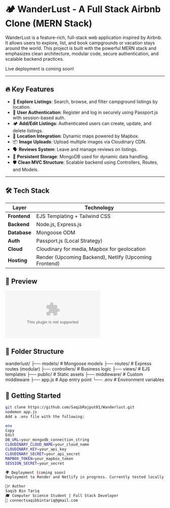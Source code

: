 # 🏕️ WanderLust - A Full Stack Airbnb Clone (MERN Stack)

WanderLust is a feature-rich, full-stack web application inspired by Airbnb. It allows users to explore, list, and book campgrounds or vacation stays around the world. This project is built with the powerful MERN stack and emphasizes clean architecture, modular code, secure authentication, and scalable backend practices.

Live deployment is coming soon!

---

## 🔥 Key Features

- 🧭 **Explore Listings**: Search, browse, and filter campground listings by location.
- 📝 **User Authentication**: Register and log in securely using Passport.js with session-based auth.
- 🏕️ **Add/Edit Listings**: Authenticated users can create, update, and delete listings.
- 📍 **Location Integration**: Dynamic maps powered by Mapbox.
- 📦 **Image Uploads**: Upload multiple images via Cloudinary CDN.
- 🗣️ **Reviews System**: Leave and manage reviews on listings.
- 💾 **Persistent Storage**: MongoDB used for dynamic data handling.
- 🛡️ **Clean MVC Structure**: Scalable backend using Controllers, Routes, and Models.

---



## 🛠️ Tech Stack

| Layer         | Technology                        |
| ------------- | --------------------------------- |
| **Frontend**  | EJS Templating + Tailwind CSS     |
| **Backend**   | Node.js, Express.js               |
| **Database**  | Mongoose ODM                      |
| **Auth**      | Passport.js (Local Strategy)      |
| **Cloud**     | Cloudinary for media, Mapbox for geolocation |
| **Hosting**   | Render (Upcoming Backend), Netlify (Upcoming Frontend) |




## 📸 Preview

![📁 Images Folder](https://github.com/SaqibRajput01/WanderLust/blob/main/Wanderlust_Images.zip)

## 📁 Folder Structure

wanderlust/
├── models/ # Mongoose models
├── routes/ # Express routes (modular)
├── controllers/ # Business logic
├── views/ # EJS templates
├── public/ # Static assets
├── middleware/ # Custom middleware
├── app.js # App entry point
└── .env # Environment variables


## 🚀 Getting Started

```bash
git clone https://github.com/SaqibRajput01/Wanderlust.git
nodemon app.js
Add a .env file with the following:

env
Copy
Edit
DB_URL=your_mongodb_connection_string
CLOUDINARY_CLOUD_NAME=your_cloud_name
CLOUDINARY_KEY=your_api_key
CLOUDINARY_SECRET=your_api_secret
MAPBOX_TOKEN=your_mapbox_token
SESSION_SECRET=your_secret

🌍 Deployment (coming soon)
Deployment to Render and Netlify in progress. Currently tested locally.

🙋‍♂️ Author
Saqib Bin Tariq
🎓 Computer Science Student | Full Stack Developer
📧 connectsaqibbintariq@gmail.com




